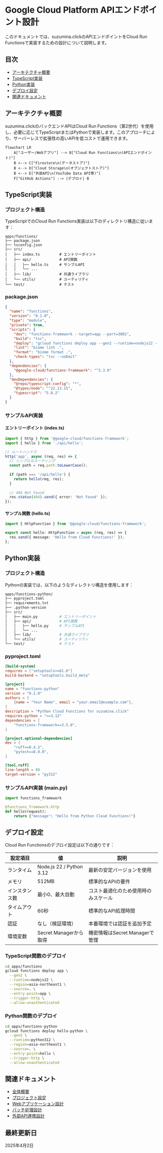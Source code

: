 # Google Cloud Platform APIエンドポイント設計

このドキュメントでは、suzumina.clickのAPIエンドポイントをCloud Run Functionsで実装するための設計について説明します。

## 目次

- [アーキテクチャ概要](#アーキテクチャ概要)
- [TypeScript実装](#typescript実装)
- [Python実装](#python実装)
- [デプロイ設定](#デプロイ設定)
- [関連ドキュメント](#関連ドキュメント)

## アーキテクチャ概要

suzumina.clickのバックエンドAPIはCloud Run Functions（第2世代）を使用し、必要に応じてTypeScriptまたはPythonで実装します。このアプローチにより、サーバーレスで拡張性の高いAPIを低コストで運用できます。

```mermaid
flowchart LR
    A["ユーザー/Webアプリ"] --> B["Cloud Run Functions\n(APIエンドポイント)"]
    B <--> C["Firestore\n(データストア)"]
    B <--> D["Cloud Storage\n(オブジェクトストア)"]
    B <--> E["外部API\n(YouTube Data API等)"]
    F["GitHub Actions"] --> |デプロイ| B
```

## TypeScript実装

### プロジェクト構造

TypeScriptでのCloud Run Functions実装は以下のディレクトリ構造に従います：

```text
apps/functions/
├── package.json
├── tsconfig.json
├── src/
│   ├── index.ts         # エントリーポイント
│   ├── api/             # API関数
│   │   ├── hello.ts     # サンプルAPI
│   │   └── ...
│   ├── lib/             # 共通ライブラリ
│   └── utils/           # ユーティリティ
└── test/                # テスト
```

### package.json

```json
{
  "name": "functions",
  "version": "0.1.0",
  "type": "module",
  "private": true,
  "scripts": {
    "dev": "functions-framework --target=app --port=3001",
    "build": "tsc",
    "deploy": "gcloud functions deploy app --gen2 --runtime=nodejs22 --region=asia-northeast1 --source=. --entry-point=app --trigger-http --allow-unauthenticated",
    "lint": "biome lint .",
    "format": "biome format .",
    "check-types": "tsc --noEmit"
  },
  "dependencies": {
    "@google-cloud/functions-framework": "^3.3.0"
  },
  "devDependencies": {
    "@repo/typescript-config": "*",
    "@types/node": "^22.13.15",
    "typescript": "5.8.2"
  }
}
```

### サンプルAPI実装

#### エントリーポイント (index.ts)

```typescript
import { http } from '@google-cloud/functions-framework';
import { hello } from './api/hello';

// ルートハンドラ
http('app', async (req, res) => {
  // シンプルなルーティング
  const path = req.path.toLowerCase();
  
  if (path === '/api/hello') {
    return hello(req, res);
  }
  
  // 404 Not Found
  res.status(404).send({ error: 'Not Found' });
});
```

#### サンプル関数 (hello.ts)

```typescript
import { HttpFunction } from '@google-cloud/functions-framework';

export const hello: HttpFunction = async (req, res) => {
  res.send({ message: 'Hello from Cloud Functions!' });
};
```

## Python実装

### プロジェクト構造

Pythonの実装では、以下のようなディレクトリ構造を使用します：

```sh
apps/functions-python/
├── pyproject.toml
├── requirements.txt
├── .python-version
├── src/
│   ├── main.py          # エントリーポイント
│   ├── api/             # API関数
│   │   ├── hello.py     # サンプルAPI
│   │   └── ...
│   ├── lib/             # 共通ライブラリ
│   └── utils/           # ユーティリティ
└── test/                # テスト
```

### pyproject.toml

```toml
[build-system]
requires = ["setuptools>=61.0"]
build-backend = "setuptools.build_meta"

[project]
name = "functions-python"
version = "0.1.0"
authors = [
    {name = "Your Name", email = "your.email@example.com"},
]
description = "Python Cloud Functions for suzumina.click"
requires-python = ">=3.12"
dependencies = [
    "functions-framework==3.5.0",
]

[project.optional-dependencies]
dev = [
    "ruff==0.4.3",
    "pytest==8.0.0",
]

[tool.ruff]
line-length = 88
target-version = "py312"
```

### サンプルAPI実装 (main.py)

```python
import functions_framework

@functions_framework.http
def hello(request):
    return {"message": "Hello from Python Cloud Functions!"}
```

## デプロイ設定

Cloud Run Functionsのデプロイ設定は以下の通りです：

| 設定項目 | 値 | 説明 |
|---------|-----|------|
| ランタイム | Node.js 22 / Python 3.12 | 最新の安定バージョンを使用 |
| メモリ | 512MB | 標準的なAPIの要件 |
| インスタンス数 | 最小0、最大自動 | コスト最適化のため使用時のみスケール |
| タイムアウト | 60秒 | 標準的なAPI処理時間 |
| 認証 | なし（検証環境） | 本番環境では認証を追加予定 |
| 環境変数 | Secret Managerから取得 | 機密情報はSecret Managerで管理 |

### TypeScript関数のデプロイ

```bash
cd apps/functions
gcloud functions deploy app \
  --gen2 \
  --runtime=nodejs22 \
  --region=asia-northeast1 \
  --source=. \
  --entry-point=app \
  --trigger-http \
  --allow-unauthenticated
```

### Python関数のデプロイ

```bash
cd apps/functions-python
gcloud functions deploy hello-python \
  --gen2 \
  --runtime=python312 \
  --region=asia-northeast1 \
  --source=. \
  --entry-point=hello \
  --trigger-http \
  --allow-unauthenticated
```

## 関連ドキュメント

- [全体概要](GCP_OVERVIEW.md)
- [プロジェクト設定](GCP_PROJECT_SETUP.md)
- [Webアプリケーション設計](GCP_WEB_APP.md)
- [バッチ処理設計](GCP_JOBS.md)
- [外部API連携設計](GCP_EXTERNAL_APIS.md)

## 最終更新日

2025年4月2日
